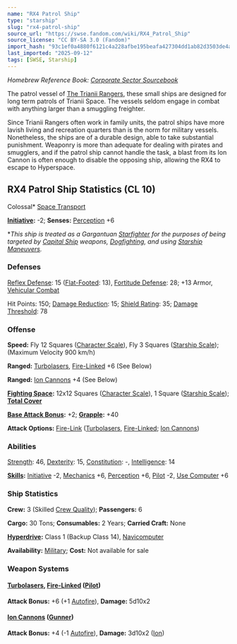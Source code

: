 ```yaml
---
name: "RX4 Patrol Ship"
type: "starship"
slug: "rx4-patrol-ship"
source_url: "https://swse.fandom.com/wiki/RX4_Patrol_Ship"
source_license: "CC BY-SA 3.0 (Fandom)"
import_hash: "93c1ef0a4880f6121c4a228afbe195beafa427304dd1ab82d3503de4a03504a6"
last_imported: "2025-09-12"
tags: [SWSE, Starship]
---
```

*Homebrew Reference Book: [Corporate Sector Sourcebook](https://swse.fandom.com/wiki/Corporate_Sector_Sourcebook)*

The patrol vessel of [The Trianii Rangers](https://swse.fandom.com/wiki/The_Trianii_Rangers), these small ships are designed for long term patrols of Trianii Space. The vessels seldom engage in combat with anything larger than a smuggling freighter.

Since Trianii Rangers often work in family units, the patrol ships have more lavish living and recreation quarters than is the norm for military vessels. Nonetheless, the ships are of a durable design, able to take substantial punishment. Weaponry is more than adequate for dealing with pirates and smugglers, and if the patrol ship cannot handle the task, a blast from its Ion Cannon is often enough to disable the opposing ship, allowing the RX4 to escape to Hyperspace.

## RX4 Patrol Ship Statistics (CL 10)
Colossal* [Space Transport](https://swse.fandom.com/wiki/Space_Transport)

**[Initiative](https://swse.fandom.com/wiki/Initiative):** -2; **Senses:** [Perception](https://swse.fandom.com/wiki/Perception) +6

**This ship is treated as a Gargantuan [Starfighter](https://swse.fandom.com/wiki/Starfighter) for the purposes of being targeted by [Capital Ship](https://swse.fandom.com/wiki/Capital_Ship) weapons, [Dogfighting](https://swse.fandom.com/wiki/Dogfighting), and using [Starship Maneuvers](https://swse.fandom.com/wiki/Starship_Maneuvers).*
### Defenses
[Reflex Defense](https://swse.fandom.com/wiki/Reflex_Defense_(Vehicles)): 15 ([Flat-Footed](https://swse.fandom.com/wiki/Flat-Footed): 13), [Fortitude Defense](https://swse.fandom.com/wiki/Fortitude_Defense_(Vehicles)): 28; +13 Armor, [Vehicular Combat](https://swse.fandom.com/wiki/Vehicular_Combat)

Hit Points: 150; [Damage Reduction](https://swse.fandom.com/wiki/Damage_Reduction): 15; [Shield Rating](https://swse.fandom.com/wiki/Shield_Rating): 35; [Damage Threshold](https://swse.fandom.com/wiki/Damage_Threshold_(Vehicles)): 78
### Offense
**Speed:** Fly 12 Squares ([Character Scale](https://swse.fandom.com/wiki/Character_Scale)), Fly 3 Squares ([Starship Scale](https://swse.fandom.com/wiki/Starship_Scale)); (Maximum Velocity 900 km/h)

**Ranged:** [Turbolasers](https://swse.fandom.com/wiki/Turbolasers), [Fire-Linked](https://swse.fandom.com/wiki/Fire-Linked) +6 (See Below)

**Ranged:** [Ion Cannons](https://swse.fandom.com/wiki/Ion_Cannons) +4 (See Below)

**[Fighting Space](https://swse.fandom.com/wiki/Fighting_Space):** 12x12 Squares ([Character Scale](https://swse.fandom.com/wiki/Character_Scale)), 1 Square ([Starship Scale](https://swse.fandom.com/wiki/Starship_Scale)); **[Total Cover](https://swse.fandom.com/wiki/Total_Cover)**

**[Base Attack Bonus](https://swse.fandom.com/wiki/Base_Attack_Bonus):** +2; **[Grapple](https://swse.fandom.com/wiki/Grapple):** +40

**Attack Options:** [Fire-Link](https://swse.fandom.com/wiki/Fire-Link) ([Turbolasers](https://swse.fandom.com/wiki/Turbolasers), [Fire-Linked](https://swse.fandom.com/wiki/Fire-Linked); [Ion Cannons](https://swse.fandom.com/wiki/Ion_Cannons))
### Abilities
[Strength](https://swse.fandom.com/wiki/Strength): 46, [Dexterity](https://swse.fandom.com/wiki/Dexterity): 15, [Constitution](https://swse.fandom.com/wiki/Constitution): -, [Intelligence](https://swse.fandom.com/wiki/Intelligence): 14

**[Skills](https://swse.fandom.com/wiki/Skills):** [Initiative](https://swse.fandom.com/wiki/Initiative) -2, [Mechanics](https://swse.fandom.com/wiki/Mechanics) +6, [Perception](https://swse.fandom.com/wiki/Perception) +6, [Pilot](https://swse.fandom.com/wiki/Pilot) -2, [Use Computer](https://swse.fandom.com/wiki/Use_Computer) +6
### Ship Statistics
**Crew:** 3 (Skilled [Crew Quality](https://swse.fandom.com/wiki/Crew_Quality)); **Passengers:** 6

**Cargo:** 30 Tons; **Consumables:** 2 Years; **Carried Craft:** None

**[Hyperdrive](https://swse.fandom.com/wiki/Hyperdrive):** Class 1 (Backup Class 14), [Navicomputer](https://swse.fandom.com/wiki/Navicomputer)

**Availability:** [Military](https://swse.fandom.com/wiki/Military); **Cost:** Not available for sale
### Weapon Systems
#### **[Turbolasers](https://swse.fandom.com/wiki/Turbolasers), [Fire-Linked](https://swse.fandom.com/wiki/Fire-Linked) ([Pilot](https://swse.fandom.com/wiki/Pilot_(Vehicle_Combat)))**
**Attack Bonus:** +6 (+1 [Autofire](https://swse.fandom.com/wiki/Autofire_(Vehicle_Combat))), **Damage:** 5d10x2

#### **[Ion Cannons](https://swse.fandom.com/wiki/Ion_Cannons) ([Gunner](https://swse.fandom.com/wiki/Gunner))**
**Attack Bonus:** +4 (-1 [Autofire](https://swse.fandom.com/wiki/Autofire_(Vehicle_Combat))), **Damage:** 3d10x2 ([Ion](https://swse.fandom.com/wiki/Ion))